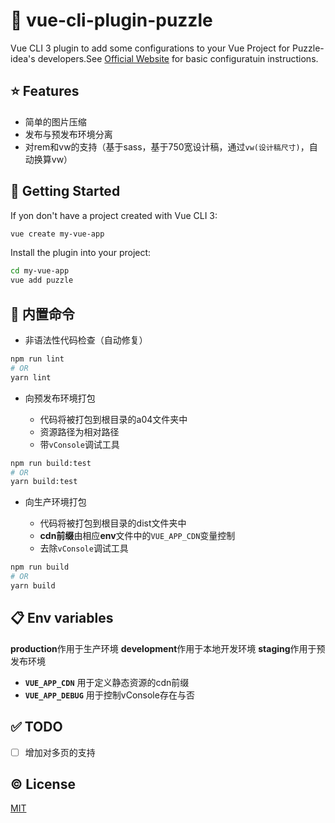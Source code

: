 # :wrench: vue-cli-plugin-puzzle

Vue CLI 3 plugin to add some configurations to your Vue Project for Puzzle-idea's developers.See [Official Website](https://cli.vuejs.org/config/) for basic configuratuin instructions.

## :star: Features

- 简单的图片压缩
- 发布与预发布环境分离
- 对rem和vw的支持（基于sass，基于750宽设计稿，通过`vw(设计稿尺寸)`，自动换算vw）

## :rocket: Getting Started

If yon don't have a project created with Vue CLI 3:

```sh
vue create my-vue-app
```

Install the plugin into your project:

```sh
cd my-vue-app
vue add puzzle
```

## :hammer: 内置命令

- 非语法性代码检查（自动修复）
  
```sh
npm run lint
# OR
yarn lint
```

- 向预发布环境打包
  
  - 代码将被打包到根目录的a04文件夹中
  - 资源路径为相对路径
  - 带`vConsole`调试工具

```sh
npm run build:test
# OR
yarn build:test
```

- 向生产环境打包

  - 代码将被打包到根目录的dist文件夹中
  - **cdn前缀**由相应**env**文件中的`VUE_APP_CDN`变量控制
  - 去除`vConsole`调试工具

```sh
npm run build
# OR
yarn build
```

## :clipboard: Env variables

**production**作用于生产环境
**development**作用于本地开发环境
**staging**作用于预发布环境

- **`VUE_APP_CDN`**
  用于定义静态资源的cdn前缀
- **`VUE_APP_DEBUG`**
  用于控制vConsole存在与否

## :white_check_mark: TODO

- [ ] 增加对多页的支持

## :copyright: License

[MIT](http://opensource.org/licenses/MIT)
